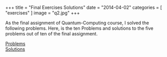 +++
title = "Final Exercises Solutions"
date = "2014-04-02"
categories = [
    "exercises"
]
image = "q2.jpg"
+++

<!-- [okay](https://gowebexamples.com/templates/)  -->

As the final assignment of Quantum-Computing course, I solved the following problems. 
Here, is the ten Problems and solutions to the five problems out of ten of the final assignment. 

[Problems](/images/probs.pdf) \
[Solutions](/images/sol.pdf)
